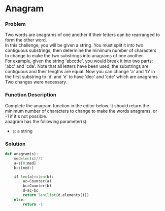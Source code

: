 # Anagram

### Problem

Two words are anagrams of one another if their letters can be rearranged to form the other word.
<br>
In this challenge, you will be given a string. You must split it into two contiguous substrings, then determine the minimum number of characters to change to make the two substrings into anagrams of one another.
<br>
For example, given the string 'abccde', you would break it into two parts: 'abc' and 'cde'. Note that all letters have been used, the substrings are contiguous and their lengths are equal. Now you can change 'a' and 'b' in the first substring to 'd' and 'e' to have 'dec' and 'cde' which are anagrams. Two changes were necessary.

### Function Description

Complete the anagram function in the editor below. It should return the minimum number of characters to change to make the words anagrams, or -1 if it's not possible.
<br>
anagram has the following parameter(s):
<br>
* s: a string

### Solution

```python
def anagram(s):
    med=len(s)//2
    a=s[0:med]
    b=s[med:]

    if len(a)==len(b):
        ac=Counter(a)
        bc=Counter(b)
        d=ac-bc
        return len(list(d.elements()))
    else:
        return -1
```
